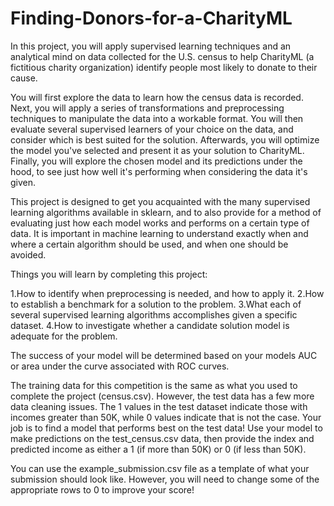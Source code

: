 # Finding-Donors-for-a-CharityML
In this project, you will apply supervised learning techniques and an analytical mind on data collected for the U.S. census to help CharityML (a fictitious charity organization) identify people most likely to donate to their cause.

You will first explore the data to learn how the census data is recorded. Next, you will apply a series of transformations and preprocessing techniques to manipulate the data into a workable format. You will then evaluate several supervised learners of your choice on the data, and consider which is best suited for the solution. Afterwards, you will optimize the model you've selected and present it as your solution to CharityML. Finally, you will explore the chosen model and its predictions under the hood, to see just how well it's performing when considering the data it's given.

This project is designed to get you acquainted with the many supervised learning algorithms available in sklearn, and to also provide for a method of evaluating just how each model works and performs on a certain type of data. It is important in machine learning to understand exactly when and where a certain algorithm should be used, and when one should be avoided.

Things you will learn by completing this project:

  1.How to identify when preprocessing is needed, and how to apply it.
  2.How to establish a benchmark for a solution to the problem.
  3.What each of several supervised learning algorithms accomplishes given a specific dataset.
  4.How to investigate whether a candidate solution model is adequate for the problem.
  
The success of your model will be determined based on your models AUC or area under the curve associated with ROC curves.


The training data for this competition is the same as what you used to complete the project (census.csv). However, the test data has a few more data cleaning issues. The 1 values in the test dataset indicate those with incomes greater than 50K, while 0 values indicate that is not the case. Your job is to find a model that performs best on the test data! Use your model to make predictions on the test_census.csv data, then provide the index and predicted income as either a 1 (if more than 50K) or 0 (if less than 50K).

You can use the example_submission.csv file as a template of what your submission should look like. However, you will need to change some of the appropriate rows to 0 to improve your score!
